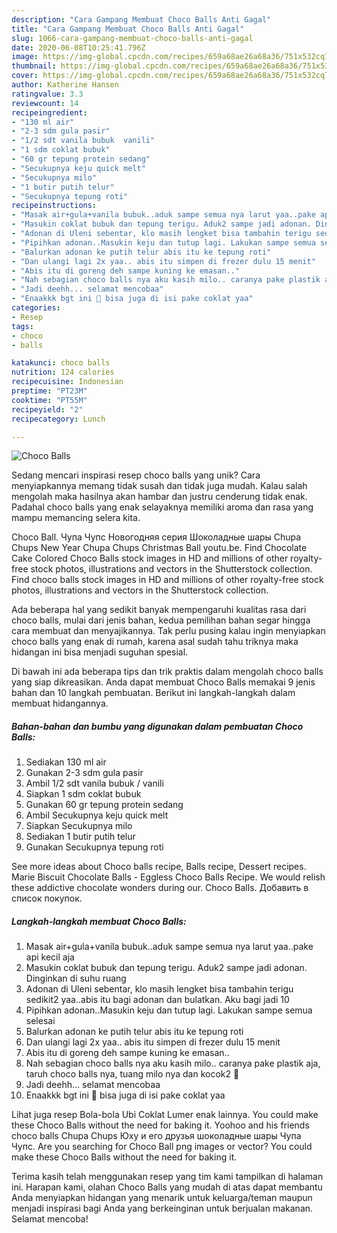 ```yaml
---
description: "Cara Gampang Membuat Choco Balls Anti Gagal"
title: "Cara Gampang Membuat Choco Balls Anti Gagal"
slug: 1066-cara-gampang-membuat-choco-balls-anti-gagal
date: 2020-06-08T10:25:41.796Z
image: https://img-global.cpcdn.com/recipes/659a68ae26a68a36/751x532cq70/choco-balls-foto-resep-utama.jpg
thumbnail: https://img-global.cpcdn.com/recipes/659a68ae26a68a36/751x532cq70/choco-balls-foto-resep-utama.jpg
cover: https://img-global.cpcdn.com/recipes/659a68ae26a68a36/751x532cq70/choco-balls-foto-resep-utama.jpg
author: Katherine Hansen
ratingvalue: 3.3
reviewcount: 14
recipeingredient:
- "130 ml air"
- "2-3 sdm gula pasir"
- "1/2 sdt vanila bubuk  vanili"
- "1 sdm coklat bubuk"
- "60 gr tepung protein sedang"
- "Secukupnya keju quick melt"
- "Secukupnya milo"
- "1 butir putih telur"
- "Secukupnya tepung roti"
recipeinstructions:
- "Masak air+gula+vanila bubuk..aduk sampe semua nya larut yaa..pake api kecil aja"
- "Masukin coklat bubuk dan tepung terigu. Aduk2 sampe jadi adonan. Dinginkan di suhu ruang"
- "Adonan di Uleni sebentar, klo masih lengket bisa tambahin terigu sedikit2 yaa..abis itu bagi adonan dan bulatkan. Aku bagi jadi 10"
- "Pipihkan adonan..Masukin keju dan tutup lagi. Lakukan sampe semua selesai"
- "Balurkan adonan ke putih telur abis itu ke tepung roti"
- "Dan ulangi lagi 2x yaa.. abis itu simpen di frezer dulu 15 menit"
- "Abis itu di goreng deh sampe kuning ke emasan.."
- "Nah sebagian choco balls nya aku kasih milo.. caranya pake plastik aja, taruh choco balls nya, tuang milo nya dan kocok2 🤣"
- "Jadi deehh... selamat mencobaa"
- "Enaakkk bgt ini 🤤 bisa juga di isi pake coklat yaa"
categories:
- Resep
tags:
- choco
- balls

katakunci: choco balls 
nutrition: 124 calories
recipecuisine: Indonesian
preptime: "PT23M"
cooktime: "PT55M"
recipeyield: "2"
recipecategory: Lunch

---
```



![Choco Balls](https://img-global.cpcdn.com/recipes/659a68ae26a68a36/751x532cq70/choco-balls-foto-resep-utama.jpg)

Sedang mencari inspirasi resep choco balls yang unik? Cara menyiapkannya memang tidak susah dan tidak juga mudah. Kalau salah mengolah maka hasilnya akan hambar dan justru cenderung tidak enak. Padahal choco balls yang enak selayaknya memiliki aroma dan rasa yang mampu memancing selera kita.

Choco Ball. Чупа Чупс Новогодняя серия Шоколадные шары Chupa Chups New Year Chupa Chups Christmas Ball youtu.be. Find Chocolate Cake Colored Choco Balls stock images in HD and millions of other royalty-free stock photos, illustrations and vectors in the Shutterstock collection. Find choco balls stock images in HD and millions of other royalty-free stock photos, illustrations and vectors in the Shutterstock collection.

Ada beberapa hal yang sedikit banyak mempengaruhi kualitas rasa dari choco balls, mulai dari jenis bahan, kedua pemilihan bahan segar hingga cara membuat dan menyajikannya. Tak perlu pusing kalau ingin menyiapkan choco balls yang enak di rumah, karena asal sudah tahu triknya maka hidangan ini bisa menjadi suguhan spesial.


Di bawah ini ada beberapa tips dan trik praktis dalam mengolah choco balls yang siap dikreasikan. Anda dapat membuat Choco Balls memakai 9 jenis bahan dan 10 langkah pembuatan. Berikut ini langkah-langkah dalam membuat hidangannya.

<!--inarticleads1-->

##### Bahan-bahan dan bumbu yang digunakan dalam pembuatan Choco Balls:

1. Sediakan 130 ml air
1. Gunakan 2-3 sdm gula pasir
1. Ambil 1/2 sdt vanila bubuk / vanili
1. Siapkan 1 sdm coklat bubuk
1. Gunakan 60 gr tepung protein sedang
1. Ambil Secukupnya keju quick melt
1. Siapkan Secukupnya milo
1. Sediakan 1 butir putih telur
1. Gunakan Secukupnya tepung roti


See more ideas about Choco balls recipe, Balls recipe, Dessert recipes. Marie Biscuit Chocolate Balls - Eggless Choco Balls Recipe. We would relish these addictive chocolate wonders during our. Choco Balls. Добавить в список покупок. 

<!--inarticleads2-->

##### Langkah-langkah membuat Choco Balls:

1. Masak air+gula+vanila bubuk..aduk sampe semua nya larut yaa..pake api kecil aja
1. Masukin coklat bubuk dan tepung terigu. Aduk2 sampe jadi adonan. Dinginkan di suhu ruang
1. Adonan di Uleni sebentar, klo masih lengket bisa tambahin terigu sedikit2 yaa..abis itu bagi adonan dan bulatkan. Aku bagi jadi 10
1. Pipihkan adonan..Masukin keju dan tutup lagi. Lakukan sampe semua selesai
1. Balurkan adonan ke putih telur abis itu ke tepung roti
1. Dan ulangi lagi 2x yaa.. abis itu simpen di frezer dulu 15 menit
1. Abis itu di goreng deh sampe kuning ke emasan..
1. Nah sebagian choco balls nya aku kasih milo.. caranya pake plastik aja, taruh choco balls nya, tuang milo nya dan kocok2 🤣
1. Jadi deehh... selamat mencobaa
1. Enaakkk bgt ini 🤤 bisa juga di isi pake coklat yaa


Lihat juga resep Bola-bola Ubi Coklat Lumer enak lainnya. You could make these Choco Balls without the need for baking it. Yoohoo and his friends choco balls Chupa Chups Юху и его друзья шоколадные шары Чупа Чупс. Are you searching for Choco Ball png images or vector? You could make these Choco Balls without the need for baking it. 

Terima kasih telah menggunakan resep yang tim kami tampilkan di halaman ini. Harapan kami, olahan Choco Balls yang mudah di atas dapat membantu Anda menyiapkan hidangan yang menarik untuk keluarga/teman maupun menjadi inspirasi bagi Anda yang berkeinginan untuk berjualan makanan. Selamat mencoba!
